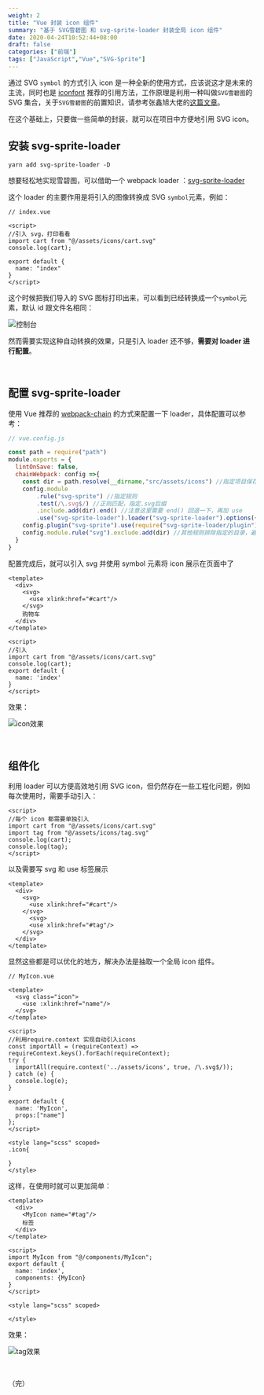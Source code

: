 ```yaml
---
weight: 2
title: "Vue 封装 icon 组件"
summary: "基于 SVG雪碧图 和 svg-sprite-loader 封装全局 icon 组件"
date: 2020-04-24T10:52:44+08:00
draft: false
categories: ["前端"]
tags: ["JavaScript","Vue","SVG-Sprite"]
---
```


通过 SVG `symbol` 的方式引入 icon 是一种全新的使用方式，应该说这才是未来的主流，同时也是 [iconfont](https://www.iconfont.cn/) 推荐的引用方法，工作原理是利用一种叫做`SVG雪碧图`的 SVG 集合，关于`SVG雪碧图`的前置知识，请参考张鑫旭大佬的[这篇文章](https://www.zhangxinxu.com/wordpress/2014/07/introduce-svg-sprite-technology/)。

在这个基础上，只要做一些简单的封装，就可以在项目中方便地引用 SVG icon。

## 安装 svg-sprite-loader

```code
yarn add svg-sprite-loader -D
```

想要轻松地实现雪碧图，可以借助一个 webpack loader ：[svg-sprite-loader](https://github.com/JetBrains/svg-sprite-loader) 

这个 loader 的主要作用是将引入的图像转换成 SVG `symbol`元素，例如：

```vue
// index.vue

<script>
//引入 svg，打印看看
import cart from "@/assets/icons/cart.svg"
console.log(cart);
    
export default {
  name: "index"
}
</script>
```

这个时候把我们导入的 SVG 图标打印出来，可以看到已经转换成一个`symbol`元素，默认 id 跟文件名相同：

![控制台](https://wumanhoblogimg.obs.cn-south-1.myhuaweicloud.com/images/vuesvg/symbol01.png)

然而需要实现这种自动转换的效果，只是引入 loader 还不够，**需要对 loader 进行配置**。

&nbsp;

## 配置 svg-sprite-loader

使用 Vue 推荐的 [webpack-chain](https://github.com/Yatoo2018/webpack-chain/tree/zh-cmn-Hans) 的方式来配置一下 loader，具体配置可以参考：

```javascript
// vue.config.js

const path = require("path")
module.exports = {
  lintOnSave: false,
  chainWebpack: config =>{
    const dir = path.resolve(__dirname,"src/assets/icons") //指定项目保存 icon 的文件夹
    config.module
        .rule("svg-sprite") //指定规则
        .test(/\.svg$/) //正则匹配，指定.svg后缀
        .include.add(dir).end() //注意这里需要 end() 回退一下，再加 use
        .use("svg-sprite-loader").loader("svg-sprite-loader").options({extract:false}).end()
    config.plugin("svg-sprite").use(require("svg-sprite-loader/plugin"),[{plainSprite:true}])
    config.module.rule("svg").exclude.add(dir) //其他规则排除指定的目录，避免冲突
  }
}
```

配置完成后，就可以引入 svg 并使用 symbol 元素将 icon 展示在页面中了

```vue
<template>
  <div>
    <svg>
      <use xlink:href="#cart"/>
    </svg>
    购物车
  </div>
</template>

<script>
//引入
import cart from "@/assets/icons/cart.svg"
console.log(cart);
export default {
  name: 'index'
}
</script>
```

效果：

![icon效果](https://wumanhoblogimg.obs.cn-south-1.myhuaweicloud.com/images/vuesvg/cart.png)

&nbsp;

## 组件化 

利用 loader 可以方便高效地引用 SVG icon，但仍然存在一些工程化问题，例如每次使用时，需要手动引入：

```vue
<script>
//每个 icon 都需要单独引入
import cart from "@/assets/icons/cart.svg"
import tag from "@/assets/icons/tag.svg"
console.log(cart);
console.log(tag);
</script>
```

以及需要写 svg 和 use 标签展示

```vue
<template>
  <div>
    <svg>
      <use xlink:href="#cart"/>
    </svg>
      <svg>
      <use xlink:href="#tag"/>
    </svg>
  </div>
</template>
```

显然这些都是可以优化的地方，解决办法是抽取一个全局 icon 组件。

```vue
// MyIcon.vue

<template>
  <svg class="icon">
    <use :xlink:href="name"/>
  </svg>
</template>

<script>
//利用require.context 实现自动引入icons
const importAll = (requireContext) => requireContext.keys().forEach(requireContext);
try {
  importAll(require.context('../assets/icons', true, /\.svg$/));
} catch (e) {
  console.log(e);
}
    
export default {
  name: 'MyIcon',
  props:["name"]
};
</script>

<style lang="scss" scoped>
.icon{
  
}
</style>
```

这样，在使用时就可以更加简单：

```vue
<template>
  <div>
    <MyIcon name="#tag"/>
    标签
  </div>
</template>

<script>
import MyIcon from "@/components/MyIcon";
export default {
  name: 'index',
  components: {MyIcon}
}
</script>

<style lang="scss" scoped>

</style>
```

效果：

![tag效果](https://wumanhoblogimg.obs.cn-south-1.myhuaweicloud.com/images/vuesvg/tag.png)

&nbsp;

（完）